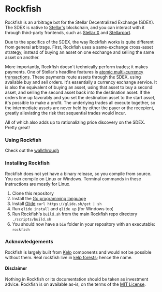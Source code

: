 # Rockfish

Rockfish is an arbitrage bot for the Stellar Decentralized Exchange (SDEX). The SDEX is native to [Stellar's](https://www.stellar.org/) blockchain, and you can interact with it through third-party frontends, such as [Stellar X](https://www.stellarx.com/) and [Stellarport](https://stellarport.io/home).

Due to the specifics of the SDEX, the way Rockfish works is quite different from general arbitrage. First, Rockfish uses a same-exchange cross-asset strategy, instead of buying an asset on one exchange and selling the same asset on another.

More importantly, Rockfish doesn't technically perform trades; it makes payments. One of Stellar's headline features is [atomic multi-currency transactions](https://www.stellar.org/how-it-works/stellar-basics/explainers/#Multi-currency_transactions). These payments route assets through the SDEX, using available buy and sell orders. It's essentially a currency exchange service. It is also the equivalent of buying an asset, using that asset to buy a second asset, and selling the second asset back into the destination asset. If the orders line up favorably and you set the destination asset to the start asset, it's possible to make a profit. The underlying trades all execute together, so the intermediate assets are never held by either the payer or the recepient, greatly alleviating the risk that sequential trades would incur.

All of which also adds up to rationalizing price discovery on the SDEX. Pretty great!

### Using Rockfish

Check out the [walkthrough](https://github.com/Reidmcc/rockfish/blob/master/walkthrough.md)

### Installing Rockfish

Rockfish does not yet have a binary release, so you compile from source. You can compile on Linux or Windows. Terminal commands in these instructions are mostly for Linux.

1. Clone this repository
2. Install the [Go programming language](https://golang.org/)
3. Install [Glide](https://github.com/Masterminds/glide) `curl https://glide.sh/get | sh`
4. Run `glide install` and `glide up` (for Windows too)
5. Run Rockfish's `build.sh` from the main Rockfish repo directory `./scripts/build.sh`
6. You should now have a `bin` folder in your repository with an executable: `rockfish`

### Acknowledgements

Rockfish is largely built from [Kelp](https://github.com/interstellar/kelp) components and would not be possible without them. Real rockfish live in [kelp forests](https://en.wikipedia.org/wiki/Kelp_forest); hence the name.

#### Disclaimer

Nothing in Rockfish or its documentation should be taken as investment advice. Rockfish is on available as-is, on the terms of the [MIT License](https://github.com/Reidmcc/rockfish/blob/master/LICENSE).
